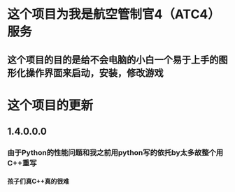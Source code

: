 # 这个项目为我是航空管制官4（ATC4）服务
## 这个项目的目的是给不会电脑的小白一个易于上手的图形化操作界面来启动，安装，修改游戏
# 这个项目的更新
## 1.4.0.0.0
### 由于Python的性能问题和我之前用python写的依托by太多故整个用C++重写
#### 孩子们真C++真的很难